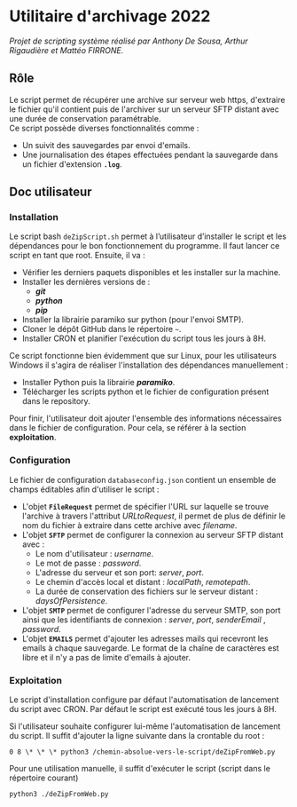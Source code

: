 # Utilitaire d'archivage 2022

_Projet de scripting système réalisé par Anthony De Sousa, Arthur Rigaudière et Mattéo FIRRONE._

## Rôle

Le script permet de récupérer une archive sur serveur web https, d'extraire le fichier qu'il contient puis de l'archiver sur un serveur SFTP distant avec une durée de conservation paramétrable.<br/>
Ce script possède diverses fonctionnalités comme :

- Un suivit des sauvegardes par envoi d'emails.
- Une journalisation des étapes effectuées pendant la sauvegarde dans un fichier d'extension **`.log`**.

## Doc utilisateur

### Installation

Le script bash `deZipScript.sh` permet à l’utilisateur d’installer le script et les dépendances pour le bon fonctionnement du programme.
Il faut lancer ce script en tant que root. Ensuite, il va :

- Vérifier les derniers paquets disponibles et les installer sur la machine.
- Installer les dernières versions de :
  - **_git_**
  - **_python_**
  - **_pip_**
- Installer la librairie paramiko sur python (pour l'envoi SMTP).
- Cloner le dépôt GitHub dans le répertoire `~`.
- Installer CRON et planifier l'exécution du script tous les jours à 8H.

Ce script fonctionne bien évidemment que sur Linux, pour les utilisateurs Windows il s'agira de réaliser l'installation des dépendances manuellement :

- Installer Python puis la librairie **_paramiko_**.
- Télécharger les scripts python et le fichier de configuration présent dans le repository.

Pour finir, l'utilisateur doit ajouter l'ensemble des informations nécessaires dans le fichier de configuration. Pour cela, se référer à la section **exploitation**.

### Configuration

Le fichier de configuration `databaseconfig.json` contient un ensemble de champs éditables afin d'utiliser le script :

- L'objet **`FileRequest`** permet de spécifier l'URL sur laquelle se trouve l'archive à travers l'attribut _URLtoRequest_, il permet de plus de définir le nom du fichier à extraire dans cette archive avec _filename_.
- L'objet **`SFTP`** permet de configurer la connexion au serveur SFTP distant avec :
  - Le nom d'utilisateur : _username_.
  - Le mot de passe : _password_.
  - L'adresse du serveur et son port: _server_, _port_.
  - Le chemin d'accès local et distant : _localPath_, _remotepath_.
  - La durée de conservation des fichiers sur le serveur distant : _daysOfPersistence_.
- L'objet **`SMTP`** permet de configurer l'adresse du serveur SMTP, son port ainsi que les identifiants de connexion : _server_, _port_, _senderEmail_ , _password_.
- L'objet **`EMAILS`** permet d'ajouter les adresses mails qui recevront les emails à chaque sauvegarde. Le format de la chaîne de caractères est libre et il n'y a pas de limite d'emails à ajouter.

### Exploitation

Le script d'installation configure par défaut l'automatisation de lancement du script avec CRON. Par défaut le script est exécuté tous les jours à 8H.

Si l'utilisateur souhaite configurer lui-même l'automatisation de lancement du script. Il suffit d'ajouter la ligne suivante dans la crontable du root : <br/>

`0 8 \* \* \* python3 /chemin-absolue-vers-le-script/deZipFromWeb.py`

Pour une utilisation manuelle, il suffit d'exécuter le script (script dans le répertoire courant)

`python3 ./deZipFromWeb.py`
